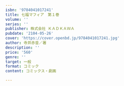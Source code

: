 ```yaml
---
isbn: '9784041017241'
title: 七福マフィア　第１巻
volume: ''
series: ''
publisher: 株式会社 ＫＡＤＫＡＷＡ
pubdate: '2104-05-26'
cover: 'https://cover.openbd.jp/9784041017241.jpg'
author: 寺井赤音／著
description: ''
price: '560'
genre: ''
target: 一般
format: コミック
content: コミックス・劇画

---
```

